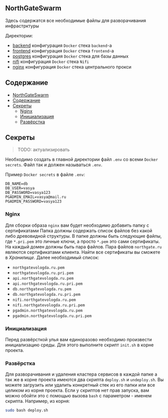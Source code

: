 ## NorthGateSwarm

Здесь содержатся все необходимые файлы для разворачивания инфрастрктуры

Директории:

- [backend](backend/) конфигурация `Docker` стека `backend`-а
- [frontend](frontend/) конфигурация `Docker` стека `frontend`-а
- [postgres](postgres/) конфигурация `Docker` стека для базы данных
- [nifi](nifi/) конфигурация `Docker` стека `Nifi`
- [nginx](nginx/) конфигурация `Docker` стека центрального прокси

## Содержание

- [NorthGateSwarm](#northgateswarm)
- [Содержание](#содержание)
- [Секреты](#секреты)
  - [Nginx](#nginx)
  - [Инициализация](#инициализация)
  - [Развёрстка](#развёрстка)

## Секреты

> TODO: актуализировать

Необходимо создать в главной директории файл `.env` со всеми `Docker secrets`.
Файл так и должен называться `.env`.

Пример `Docker secrets` в файле `.env`:

```text
DB_NAME=db
DB_USER=vasya
DB_PASSWORD=vasya123
PGADMIN_EMAIL=vasya@mail.ru
PGADMIN_PASSWORD=vasya123
```

### Nginx

Для сборки образа `nginx` вам будет необходимо добавить папку с сертификатами
Папка должны содержать список файлов без какой либо древовидной структуры.
В папке должны быть следующие файлы, где `*.pri.pem` это личные ключи, а
просто `*.pem` это сами сертификаты. На каждый домен должны быть пара файлов.
Пара файлов `northgate.ru` являются сертификатами клиента. Найти все
сертификаты вы сможете в *Хранилище*. Далее необходимый список:

* `northgatevologda.ru.pem`
* `northgatevologda.ru.pri.pem`
* `api.northgatevologda.ru.pem`
* `api.northgatevologda.ru.pri.pem`
* `db.northgatevologda.ru.pem`
* `db.northgatevologda.ru.pri.pem`
* `nifi.northgatevologda.ru.pem`
* `nifi.northgatevologda.ru.pri.pem`
* `pgadmin.northgatevologda.ru.pem`
* `pgadmin.northgatevologda.ru.pri.pem`

### Инициализация

Перед развёрсткой улья вам единоразово необходимо произвести инициализацию
среды. Для этого выполните скрипт `init.sh` в корне проекта.

### Развёрстка

Для разворачивания и удаления кластера сервисов в каждой папке а так же в
корне проекта имеются два скрипта `deploy.sh` и `undeploy.sh`. Вы можете
загрузить или удалить конкретный стек из его папки или все целиком из корня
проекта. Если у скриптов нет прав запуска, вам можно обойти это с помощью
вызова `bash` с параметром - именем скрипта. Например, из корня:

```sh
sudo bash deploy.sh
```
